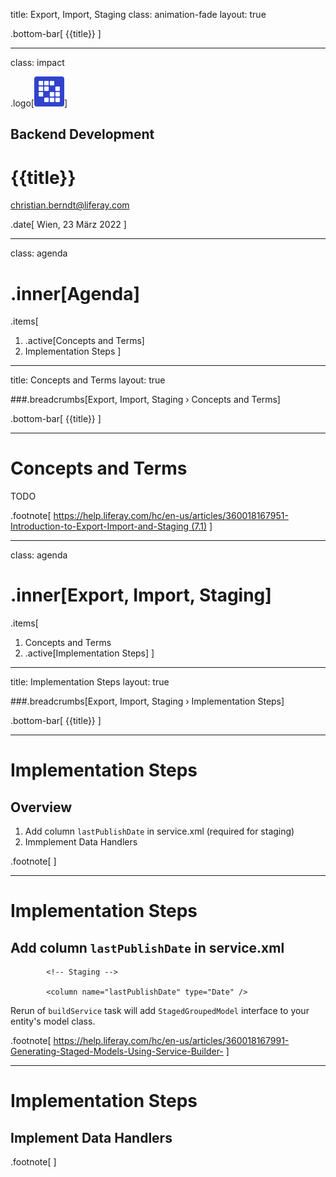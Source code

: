 title: Export, Import, Staging 
class: animation-fade
layout: true

.bottom-bar[
  {{title}}
]

---

class: impact

.logo[<img src="images/liferay-waffle.svg">]

## Backend Development 

# {{title}}

christian.berndt@liferay.com

.date[
  Wien, 23 März 2022
]

---

class: agenda

# .inner[Agenda]

.items[
1. .active[Concepts and Terms]
1. Implementation Steps
]

---

title: Concepts and Terms 
layout: true

###.breadcrumbs[Export, Import, Staging › Concepts and Terms]

.bottom-bar[
  {{title}}
]

---

# Concepts and Terms

TODO

.footnote[
[https://help.liferay.com/hc/en-us/articles/360018167951-Introduction-to-Export-Import-and-Staging (7.1)](https://help.liferay.com/hc/en-us/articles/360018167951-Introduction-to-Export-Import-and-Staging)
]

---

class: agenda

# .inner[Export, Import, Staging]

.items[
1. Concepts and Terms
1. .active[Implementation Steps]
]

---

title: Implementation Steps 
layout: true

###.breadcrumbs[Export, Import, Staging › Implementation Steps]

.bottom-bar[
  {{title}}
]

---

# Implementation Steps

## Overview

1. Add column `lastPublishDate` in service.xml (required for staging)
1. Immplement Data Handlers

.footnote[
]

---

# Implementation Steps

## Add column `lastPublishDate` in service.xml

```
		<!-- Staging -->
		
		<column name="lastPublishDate" type="Date" />
```

Rerun of `buildService` task will add `StagedGroupedModel` interface to your entity's model class.

.footnote[
https://help.liferay.com/hc/en-us/articles/360018167991-Generating-Staged-Models-Using-Service-Builder-
]

---

# Implementation Steps

## Implement Data Handlers

.footnote[
]
